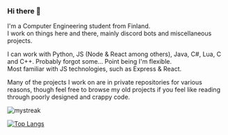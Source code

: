 ### Hi there 👋

I'm a Computer Engineering student from Finland.  
I work on things here and there, mainly discord bots and miscellaneous projects.  

I can work with Python, JS (Node & React among others), Java, C#, Lua, C and C++. Probably forgot some... Point being I'm flexible.  
Most familiar with JS technologies, such as Express & React.  

Many of the projects I work on are in private repositories for various reasons, though feel free to browse my old projects if you feel like reading through poorly designed and crappy code.  

<!--
**Navy-gif/Navy-gif** is a ✨ _special_ ✨ repository because its `README.md` (this file) appears on your GitHub profile.

Here are some ideas to get you started:

- 🔭 I’m currently working on ...
- 🌱 I’m currently learning ...
- 👯 I’m looking to collaborate on ...
- 🤔 I’m looking for help with ...
- 💬 Ask me about ...
- 📫 How to reach me: ...
- 😄 Pronouns: ...
- ⚡ Fun fact: ...
-->

<img src="https://github-readme-streak-stats.herokuapp.com/?user=Navy-gif&theme=tokyonight" alt="mystreak"/>  

[![Top Langs](https://github-readme-stats.vercel.app/api/top-langs/?username=Navy-gif&layout=compact&theme=dark)](https://github.com/anuraghazra/github-readme-stats)

